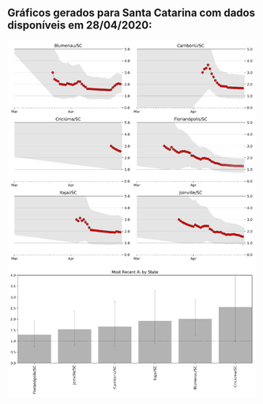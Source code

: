 ## Gráficos gerados para Santa Catarina com dados disponíveis em 28/04/2020:

![SC - 28/04/2020](images/rt-sc-2020-04-28.PNG)
![Compare SC - 28/04/2020](images/compare-rt-sc-2020-04-28.PNG)